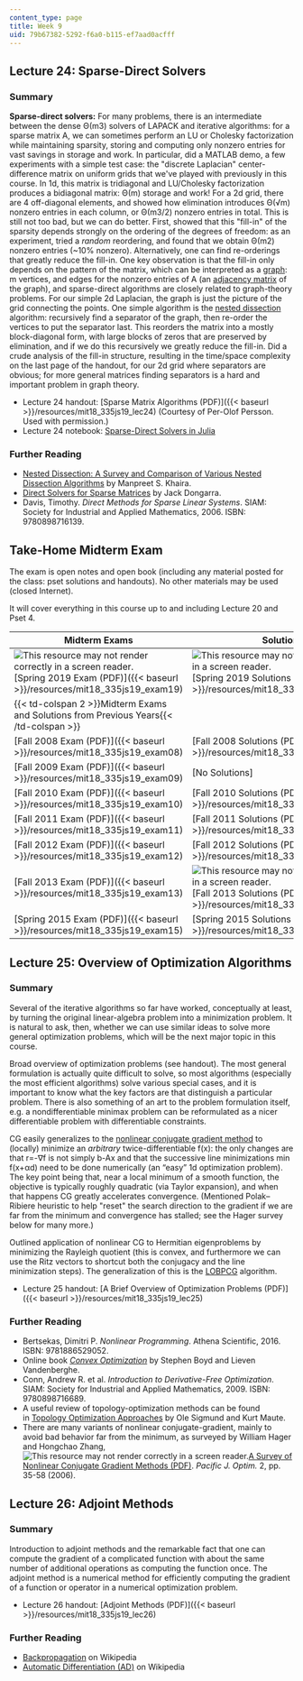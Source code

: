 ```yaml
---
content_type: page
title: Week 9
uid: 79b67382-5292-f6a0-b115-ef7aad0acfff
---
```


Lecture 24: Sparse-Direct Solvers
---------------------------------

### Summary

**Sparse-direct solvers:** For many problems, there is an intermediate between the dense Θ(m3) solvers of LAPACK and iterative algorithms: for a sparse matrix A, we can sometimes perform an LU or Cholesky factorization while maintaining sparsity, storing and computing only nonzero entries for vast savings in storage and work. In particular, did a MATLAB demo, a few experiments with a simple test case: the "discrete Laplacian" center-difference matrix on uniform grids that we've played with previously in this course. In 1d, this matrix is tridiagonal and LU/Cholesky factorization produces a bidiagonal matrix: Θ(m) storage and work! For a 2d grid, there are 4 off-diagonal elements, and showed how elimination introduces Θ(√m) nonzero entries in each column, or Θ(m3/2) nonzero entries in total. This is still not too bad, but we can do better. First, showed that this "fill-in" of the sparsity depends strongly on the ordering of the degrees of freedom: as an experiment, tried a _random_ reordering, and found that we obtain Θ(m2) nonzero entries (~10% nonzero). Alternatively, one can find re-orderings that greatly reduce the fill-in. One key observation is that the fill-in only depends on the pattern of the matrix, which can be interpreted as a [graph](http://en.wikipedia.org/wiki/Graph_%28mathematics%29): m vertices, and edges for the nonzero entries of A (an [adjacency matrix](http://en.wikipedia.org/wiki/Adjacency_matrix) of the graph), and sparse-direct algorithms are closely related to graph-theory problems. For our simple 2d Laplacian, the graph is just the picture of the grid connecting the points. One simple algorithm is the [nested dissection](https://en.wikipedia.org/wiki/Nested_dissection) algorithm: recursively find a separator of the graph, then re-order the vertices to put the separator last. This reorders the matrix into a mostly block-diagonal form, with large blocks of zeros that are preserved by elimination, and if we do this recursively we greatly reduce the fill-in. Did a crude analysis of the fill-in structure, resulting in the time/space complexity on the last page of the handout, for our 2d grid where separators are obvious; for more general matrices finding separators is a hard and important problem in graph theory.

*   Lecture 24 handout: [Sparse Matrix Algorithms (PDF)]({{< baseurl >}}/resources/mit18_335js19_lec24) (Courtesy of Per-Olof Persson. Used with permission.)
*   Lecture 24 notebook: [Sparse-Direct Solvers in Julia](http://nbviewer.jupyter.org/github/mitmath/18335/blob/master/notes/Nested-Dissection.ipynb)

### Further Reading

*   [Nested Dissection: A Survey and Comparison of Various Nested Dissection Algorithms](http://citeseerx.ist.psu.edu/viewdoc/summary?doi=10.1.1.58.9722) by Manpreet S. Khaira.
*   [Direct Solvers for Sparse Matrices](http://www.cs.utk.edu/~dongarra/etemplates/node388.html) by Jack Dongarra.
*   Davis, Timothy. _Direct Methods for Sparse Linear Systems_. SIAM: Society for Industrial and Applied Mathematics, 2006. ISBN: 9780898716139.

Take-Home Midterm Exam
----------------------

The exam is open notes and open book (including any material posted for the class: pset solutions and handouts). No other materials may be used (closed Internet).

It will cover everything in this course up to and including Lecture 20 and Pset 4.

| Midterm Exams | Solutions |
| --- | --- |
| ![This resource may not render correctly in a screen reader.](/images/inacessible.gif)[Spring 2019 Exam (PDF)]({{< baseurl >}}/resources/mit18_335js19_exam19) | ![This resource may not render correctly in a screen reader.](/images/inacessible.gif)[Spring 2019 Solutions (PDF)]({{< baseurl >}}/resources/mit18_335js19_exam19sol) |
| {{< td-colspan 2 >}}Midterm Exams and Solutions from Previous Years{{< /td-colspan >}} ||
| [Fall 2008 Exam (PDF)]({{< baseurl >}}/resources/mit18_335js19_exam08) | [Fall 2008 Solutions (PDF)]({{< baseurl >}}/resources/mit18_335js19_exam08sol) |
| [Fall 2009 Exam (PDF)]({{< baseurl >}}/resources/mit18_335js19_exam09) | \[No Solutions\] |
| [Fall 2010 Exam (PDF)]({{< baseurl >}}/resources/mit18_335js19_exam10) | [Fall 2010 Solutions (PDF)]({{< baseurl >}}/resources/mit18_335js19_exam10sol) |
| [Fall 2011 Exam (PDF)]({{< baseurl >}}/resources/mit18_335js19_exam11) | [Fall 2011 Solutions (PDF)]({{< baseurl >}}/resources/mit18_335js19_exam11sol) |
| [Fall 2012 Exam (PDF)]({{< baseurl >}}/resources/mit18_335js19_exam12) | [Fall 2012 Solutions (PDF)]({{< baseurl >}}/resources/mit18_335js19_exam12sol) |
| [Fall 2013 Exam (PDF)]({{< baseurl >}}/resources/mit18_335js19_exam13) | ![This resource may not render correctly in a screen reader.](/images/inacessible.gif)[Fall 2013 Solutions (PDF)]({{< baseurl >}}/resources/mit18_335js19_exam13sol) |
| [Spring 2015 Exam (PDF)]({{< baseurl >}}/resources/mit18_335js19_exam15) | [Spring 2015 Solutions (PDF)]({{< baseurl >}}/resources/mit18_335js19_exam15sol) 

Lecture 25: Overview of Optimization Algorithms
-----------------------------------------------

### Summary

Several of the iterative algorithms so far have worked, conceptually at least, by turning the original linear-algebra problem into a minimization problem. It is natural to ask, then, whether we can use similar ideas to solve more general optimization problems, which will be the next major topic in this course.

Broad overview of optimization problems (see handout). The most general formulation is actually quite difficult to solve, so most algorithms (especially the most efficient algorithms) solve various special cases, and it is important to know what the key factors are that distinguish a particular problem. There is also something of an art to the problem formulation itself, e.g. a nondifferentiable minimax problem can be reformulated as a nicer differentiable problem with differentiable constraints.

CG easily generalizes to the [nonlinear conjugate gradient method](https://en.wikipedia.org/wiki/Nonlinear_conjugate_gradient_method) to (locally) minimize an _arbitrary_ twice-differentiable f(x): the only changes are that r=-∇f is not simply b-Ax and that the successive line minimizations min f(x+αd) need to be done numerically (an “easy” 1d optimization problem). The key point being that, near a local minimum of a smooth function, the objective is typically roughly quadratic (via Taylor expansion), and when that happens CG greatly accelerates convergence. (Mentioned Polak–Ribiere heuristic to help "reset" the search direction to the gradient if we are far from the minimum and convergence has stalled; see the Hager survey below for many more.)

Outlined application of nonlinear CG to Hermitian eigenproblems by minimizing the Rayleigh quotient (this is convex, and furthermore we can use the Ritz vectors to shortcut both the conjugacy and the line minimization steps). The generalization of this is the [LOBPCG](http://en.wikipedia.org/wiki/LOBPCG) algorithm.

*   Lecture 25 handout: [A Brief Overview of Optimization Problems (PDF)]({{< baseurl >}}/resources/mit18_335js19_lec25)

### Further Reading

*   Bertsekas, Dimitri P. _Nonlinear Programming_. Athena Scientific, 2016. ISBN: 9781886529052.
*   Online book [_Convex Optimization_](http://web.stanford.edu/~boyd/cvxbook/) by Stephen Boyd and Lieven Vandenberghe.
*   Conn, Andrew R. et al. _Introduction to Derivative-Free Optimization_. SIAM: Society for Industrial and Applied Mathematics, 2009. ISBN: 9780898716689.
*   A useful review of topology-optimization methods can be found in [Topology Optimization Approaches](https://link.springer.com/article/10.1007/s00158-013-0978-6) by Ole Sigmund and Kurt Maute.
*   There are many variants of nonlinear conjugate-gradient, mainly to avoid bad behavior far from the minimum, as surveyed by William Hager and Hongchao Zhang, ![This resource may not render correctly in a screen reader.](/images/inacessible.gif)[A Survey of Nonlinear Conjugate Gradient Methods (PDF)](http://people.cs.vt.edu/~asandu/Public/Qual2011/Optim/Hager_2006_CG-survey.pdf). _Pacific J. Optim._ 2, pp. 35-58 (2006).

Lecture 26: Adjoint Methods
---------------------------

### Summary

Introduction to adjoint methods and the remarkable fact that one can compute the gradient of a complicated function with about the same number of additional operations as computing the function once. The adjoint method is a numerical method for efficiently computing the gradient of a function or operator in a numerical optimization problem. 

*   Lecture 26 handout: [Adjoint Methods (PDF)]({{< baseurl >}}/resources/mit18_335js19_lec26)

### Further Reading

*   [Backpropagation](https://en.wikipedia.org/wiki/Backpropagation) on Wikipedia
*   [Automatic Differentiation (AD)](https://en.wikipedia.org/wiki/Automatic_differentiation) on Wikipedia